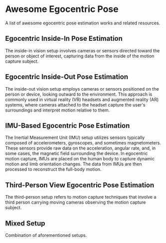 # Awesome Egocentric Pose
A list of awesome egocentric pose estimation works and related resources.

## Egocentric Inside-In Pose Estimation

The inside-in vision setup involves cameras or sensors directed toward the person or object of interest, capturing data from the inside of the motion capture subject.

## Egocentric Inside-Out Pose Estimation

The inside-out vision setup employs cameras or sensors positioned on the person or device, looking outward to the environment. This approach is commonly used in virtual reality (VR) headsets and augmented reality (AR) systems, where cameras attached to the headset capture the user's surroundings and interpret motion relative to them. 

## IMU-Based Egocentric Pose Estimation

The Inertial Measurement Unit (IMU) setup utilizes sensors typically composed of accelerometers, gyroscopes, and sometimes magnetometers. These sensors provide raw data on the acceleration, angular rate, and, in some cases, the magnetic field surrounding the device. In egocentric motion capture, IMUs are placed on the human body to capture dynamic motion and limb orientation changes. The data from IMUs are then processed to reconstruct the full-body motion. 

## Third-Person View Egocentric Pose Estimation

The third-person setup refers to motion capture techniques that involve a third person carrying moving cameras observing the motion capture subject.

## Mixed Setup

Combination of aforementioned setups.
